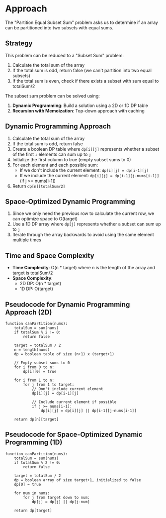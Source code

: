 # Approach

The "Partition Equal Subset Sum" problem asks us to determine if an array can be partitioned into two subsets with equal sums.

## Strategy

This problem can be reduced to a "Subset Sum" problem:
1. Calculate the total sum of the array
2. If the total sum is odd, return false (we can't partition into two equal subsets)
3. If the total sum is even, check if there exists a subset with sum equal to totalSum/2

The subset sum problem can be solved using:
1. **Dynamic Programming**: Build a solution using a 2D or 1D DP table
2. **Recursion with Memoization**: Top-down approach with caching

## Dynamic Programming Approach
1. Calculate the total sum of the array
2. If the total sum is odd, return false
3. Create a boolean DP table where `dp[i][j]` represents whether a subset of the first `i` elements can sum up to `j`
4. Initialize the first column to true (empty subset sums to 0)
5. For each element and each possible sum:
   - If we don't include the current element: `dp[i][j] = dp[i-1][j]`
   - If we include the current element: `dp[i][j] = dp[i-1][j-nums[i-1]]` (if j >= nums[i-1])
6. Return `dp[n][totalSum/2]`

## Space-Optimized Dynamic Programming
1. Since we only need the previous row to calculate the current row, we can optimize space to O(target)
2. Use a 1D DP array where `dp[j]` represents whether a subset can sum up to `j`
3. Iterate through the array backwards to avoid using the same element multiple times

## Time and Space Complexity
- **Time Complexity**: O(n * target) where n is the length of the array and target is totalSum/2
- **Space Complexity**: 
  - 2D DP: O(n * target)
  - 1D DP: O(target)

## Pseudocode for Dynamic Programming Approach (2D)
```
function canPartition(nums):
    totalSum = sum(nums)
    if totalSum % 2 != 0:
        return false
    
    target = totalSum / 2
    n = length(nums)
    dp = boolean table of size (n+1) x (target+1)
    
    // Empty subset sums to 0
    for i from 0 to n:
        dp[i][0] = true
    
    for i from 1 to n:
        for j from 1 to target:
            // Don't include current element
            dp[i][j] = dp[i-1][j]
            
            // Include current element if possible
            if j >= nums[i-1]:
                dp[i][j] = dp[i][j] || dp[i-1][j-nums[i-1]]
    
    return dp[n][target]
```

## Pseudocode for Space-Optimized Dynamic Programming (1D)
```
function canPartition(nums):
    totalSum = sum(nums)
    if totalSum % 2 != 0:
        return false
    
    target = totalSum / 2
    dp = boolean array of size target+1, initialized to false
    dp[0] = true
    
    for num in nums:
        for j from target down to num:
            dp[j] = dp[j] || dp[j-num]
    
    return dp[target]
```
